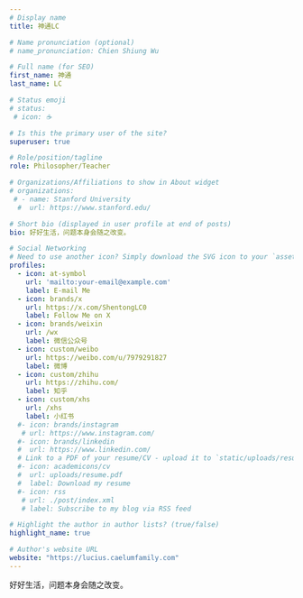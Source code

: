```yaml
---
# Display name
title: 神通LC

# Name pronunciation (optional)
# name_pronunciation: Chien Shiung Wu

# Full name (for SEO)
first_name: 神通
last_name: LC

# Status emoji
# status:
 # icon: ☕️

# Is this the primary user of the site?
superuser: true

# Role/position/tagline
role: Philosopher/Teacher

# Organizations/Affiliations to show in About widget
# organizations:
 # - name: Stanford University
  #  url: https://www.stanford.edu/

# Short bio (displayed in user profile at end of posts)
bio: 好好生活，问题本身会随之改变。

# Social Networking
# Need to use another icon? Simply download the SVG icon to your `assets/media/icons/` folder.
profiles:
  - icon: at-symbol
    url: 'mailto:your-email@example.com'
    label: E-mail Me
  - icon: brands/x
    url: https://x.com/ShentongLC0
    label: Follow Me on X
  - icon: brands/weixin
    url: /wx
    label: 微信公众号
  - icon: custom/weibo
    url: https://weibo.com/u/7979291827
    label: 微博
  - icon: custom/zhihu
    url: https://zhihu.com/
    label: 知乎
  - icon: custom/xhs
    url: /xhs
    label: 小红书
  #- icon: brands/instagram
   # url: https://www.instagram.com/
  #- icon: brands/linkedin
  #  url: https://www.linkedin.com/
  # Link to a PDF of your resume/CV - upload it to `static/uploads/resume.pdf`
  #- icon: academicons/cv
  #  url: uploads/resume.pdf
  #  label: Download my resume
  #- icon: rss
   # url: ./post/index.xml
   # label: Subscribe to my blog via RSS feed

# Highlight the author in author lists? (true/false)
highlight_name: true

# Author's website URL
website: "https://lucius.caelumfamily.com"
---
```


好好生活，问题本身会随之改变。
